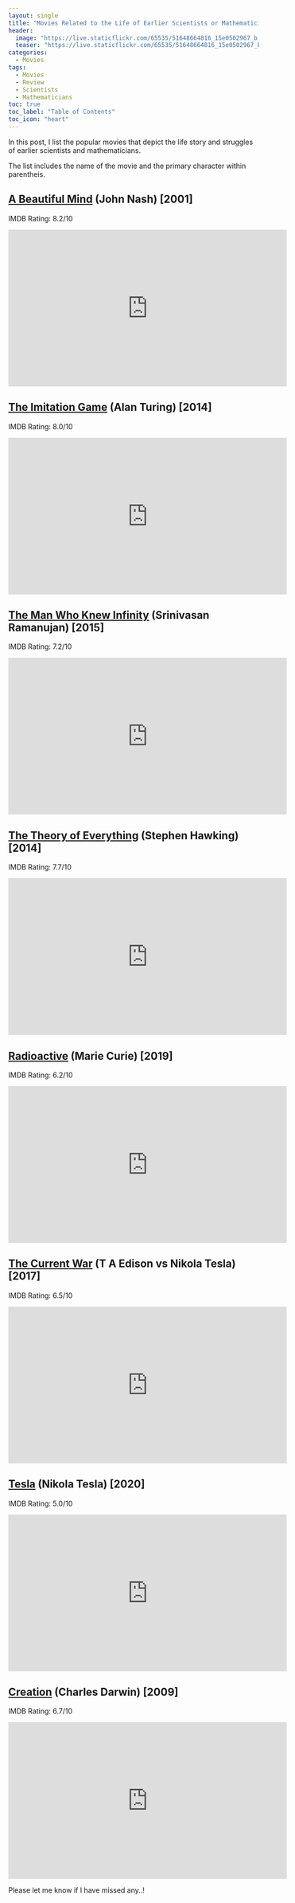 ```yaml
---
layout: single
title: "Movies Related to the Life of Earlier Scientists or Mathematicians"
header:
  image: "https://live.staticflickr.com/65535/51648664816_15e0502967_b.jpg"
  teaser: "https://live.staticflickr.com/65535/51648664816_15e0502967_b.jpg"
categories:
  - Movies
tags:
  - Movies
  - Review
  - Scientists
  - Mathematicians
toc: true
toc_label: "Table of Contents"
toc_icon: "heart"
---
```



In this post, I list the popular movies that depict the life story and struggles of earlier scientists and mathematicians.

The list includes the name of the movie and the primary character within parentheis. 


## [A Beautiful Mind](https://www.imdb.com/title/tt0268978/?ref_=nv_sr_srsg_0) (John Nash) [2001]
IMDB Rating: 8.2/10
<iframe src="https://www.youtube.com/embed/YWwAOutgWBQ" width="560" height="315" frameborder="0"> </iframe>

## [The Imitation Game](https://www.imdb.com/title/tt2084970/?ref_=nv_sr_srsg_0) (Alan Turing) [2014]
IMDB Rating: 8.0/10
<iframe src="https://www.youtube.com/embed/j2jRs4EAvWM" width="560" height="315" frameborder="0"> </iframe>

## [The Man Who Knew Infinity](https://www.imdb.com/title/tt0787524/?ref_=nv_sr_srsg_0) (Srinivasan Ramanujan) [2015]
IMDB Rating: 7.2/10
<iframe src="https://www.youtube.com/embed/oXGm9Vlfx4w" width="560" height="315" frameborder="0"> </iframe>

## [The Theory of Everything](https://www.imdb.com/title/tt2980516/?ref_=nv_sr_srsg_0) (Stephen Hawking) [2014]
IMDB Rating: 7.7/10
<iframe src="https://www.youtube.com/embed/rED_UtqlSB4" width="560" height="315" frameborder="0"> </iframe>


## [Radioactive](https://www.imdb.com/title/tt6017756/?ref_=nv_sr_srsg_0) (Marie Curie) [2019]
IMDB Rating: 6.2/10
<iframe src="https://www.youtube.com/embed/mU0oOUTo5zo" width="560" height="315" frameborder="0"> </iframe>

## [The Current War](https://www.imdb.com/title/tt2140507/?ref_=nv_sr_srsg_0) (T A Edison vs Nikola Tesla) [2017]
IMDB Rating: 6.5/10
<iframe src="https://www.youtube.com/embed/kue18AxK1tU" width="560" height="315" frameborder="0"> </iframe>

## [Tesla](https://www.imdb.com/title/tt5259822/?ref_=nv_sr_srsg_0) (Nikola Tesla) [2020]
IMDB Rating: 5.0/10
<iframe src="https://www.youtube.com/embed/e4U-23TOKms" width="560" height="315" frameborder="0"> </iframe>

## [Creation](https://www.imdb.com/title/tt0974014/?ref_=nv_sr_srsg_7) (Charles Darwin) [2009]
IMDB Rating: 6.7/10
<iframe src="https://www.youtube.com/embed/knH9vK4zgGw" width="560" height="315" frameborder="0"> </iframe>

Please let me know if I have missed any..!
<!--stackedit_data:
eyJoaXN0b3J5IjpbMjA3Mzk4NTM5MF19
-->